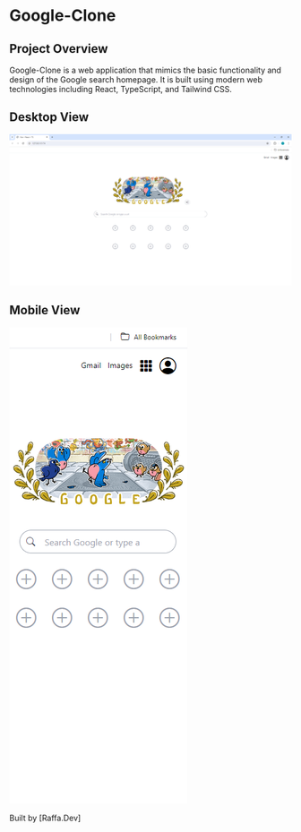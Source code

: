 # Google-Clone

## Project Overview
Google-Clone is a web application that mimics the basic functionality and design of the Google search homepage. It is built using modern web technologies including React, TypeScript, and Tailwind CSS.

## Desktop View
![alt text](./src/assets/project_img/image.png)

## Mobile View
![alt text](./src/assets/project_img/image-1.png)

Built by [Raffa.Dev]